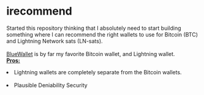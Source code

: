 # irecommend
Started this repository thinking that I absolutely need to start building something where I can recommend the right wallets to use for Bitcoin (BTC) and Lightning Network sats (LN-sats).<br>
<br>
[BlueWallet](https://github.com/bluewallet/) is by far my favorite Bitcoin wallet, and Lightning wallet.<br>
<b><u>Pros:</u></b><br>
<li>Lightning wallets are completely separate from the Bitcoin wallets.</li><br>
<li>Plausible Deniability Security</li><br>
